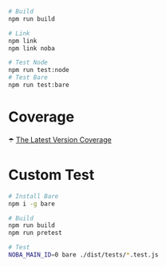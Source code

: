 ```bash
# Build
npm run build

# Link
npm link
npm link noba

# Test Node
npm run test:node
# Test Bare
npm run test:bare
```

# Coverage

☂️ [The Latest Version Coverage](https://sontuphan.github.io/noba/)

# Custom Test

```bash
# Install Bare
npm i -g bare

# Build
npm run build
npm run pretest

# Test
NOBA_MAIN_ID=0 bare ./dist/tests/*.test.js
```
